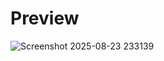 # Preview

![Screenshot 2025-08-23 233139](https://github.com/user-attachments/assets/4cc318b6-407e-4eee-bc26-dc0ce4d7d869)
